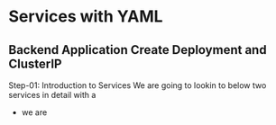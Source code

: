 # Services with YAML
## Backend Application Create Deployment and ClusterIP
Step-01: Introduction to Services
We are going to lookin to below two services in detail with a
- we are 